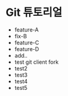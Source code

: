 # Git 튜토리얼
- feature-A
- fix-B
- feature-C
- feature-D
- add..
- test git client fork
- test2
- test3
- test4
- test5